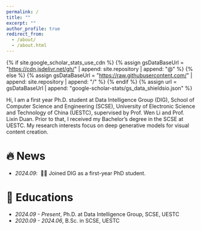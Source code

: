 ```yaml
---
permalink: /
title: ""
excerpt: ""
author_profile: true
redirect_from: 
  - /about/
  - /about.html
---
```


{% if site.google_scholar_stats_use_cdn %}
{% assign gsDataBaseUrl = "https://cdn.jsdelivr.net/gh/" | append: site.repository | append: "@" %}
{% else %}
{% assign gsDataBaseUrl = "https://raw.githubusercontent.com/" | append: site.repository | append: "/" %}
{% endif %}
{% assign url = gsDataBaseUrl | append: "google-scholar-stats/gs_data_shieldsio.json" %}

<span class='anchor' id='about-me'></span>

Hi, I am a first year Ph.D. student at Data Intelligence Group (DIG), School of Computer Science and Engineering (SCSE), University of Electronic Science and Technology of China (UESTC), supervised by Prof. Wen Li and Prof. Lixin Duan. Prior to that, I received my Bachelor’s degree in the SCSE at UESTC. My research interests focus on deep generative models for visual content creation.

# 🔥 News
- *2024.09*: &nbsp;🎉🎉 Joined DIG as a first-year PhD student.

# 📖 Educations
- *2024.09 - Present*, Ph.D. at Data Intelligence Group, SCSE, UESTC
- *2020.09 - 2024.06*, B.Sc. in SCSE, UESTC
